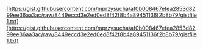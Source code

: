 [https://gist.githubusercontent.com/mprzysucha/af0b008467efea2853d8299ee36aa3ac/raw/8449eccd3e2ed0ed8f42f8b4a89451136f2b8b79/gistfile1.txt](https://gist.githubusercontent.com/mprzysucha/af0b008467efea2853d8299ee36aa3ac/raw/8449eccd3e2ed0ed8f42f8b4a89451136f2b8b79/gistfile1.txt)
